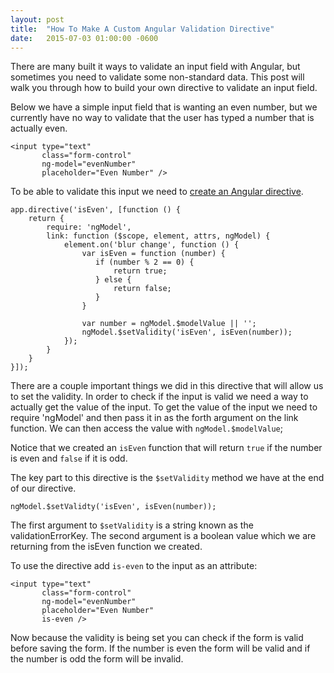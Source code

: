 ```yaml
---
layout: post
title:  "How To Make A Custom Angular Validation Directive"
date:   2015-07-03 01:00:00 -0600
---
```


There are many built it ways to validate an input field with Angular, but
sometimes you need to validate some non-standard data. This post will walk you
through how to build your own directive to validate an input field.

Below we have a simple input field that is wanting an even number, but we
currently have no way to validate that the user has typed a number that is
actually even. 

```
<input type="text" 
       class="form-control" 
       ng-model="evenNumber"
       placeholder="Even Number" />
```

To be able to validate this input we need to [create an Angular
directive](/2015/07/02/custom-angular-directive/).

```
app.directive('isEven', [function () {
    return {
        require: 'ngModel',
        link: function ($scope, element, attrs, ngModel) {
            element.on('blur change', function () {
                var isEven = function (number) {
                   if (number % 2 == 0) {
                       return true;
                   } else {
                       return false;
                   } 
                }
                
                var number = ngModel.$modelValue || '';
                ngModel.$setValidity('isEven', isEven(number));
            });
        }
    }
}]);
```

There are a couple important things we did in this directive that will allow us
to set the validity. In order to check if the input is valid we need a way to
actually get the value of the input. To get the value of the input we need to
require 'ngModel' and then pass it in as the forth argument on the link function.
We can then access the value with `ngModel.$modelValue`;

Notice that we created an `isEven` function that will return `true` if the
number is even and `false` if it is odd.

The key part to this directive is the `$setValidity` method we have at the end
of our directive.

```
ngModel.$setValidty('isEven', isEven(number));
``` 

The first argument to `$setValidity` is a string known as the
validationErrorKey. The second argument is a boolean value which we are
returning from the isEven function we created.

To use the directive add `is-even` to the input as an attribute:

```
<input type="text" 
       class="form-control" 
       ng-model="evenNumber"
       placeholder="Even Number"
       is-even />
```

Now because the validity is being set you can check if the form is valid before
saving the form. If the number is even the form will be valid and if the number
is odd the form will be invalid.
